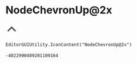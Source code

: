 # NodeChevronUp@2x
![](/img/NodeChevronUp@2x.png)

``` CSharp
EditorGUIUtility.IconContent("NodeChevronUp@2x")
```
```
-4022990489201109164
```
